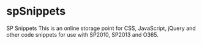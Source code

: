 spSnippets
==========

SP Snippets
This is an online storage point for CSS, JavaScript, jQuery and other code snippets for use with SP2010, SP2013 and O365.
